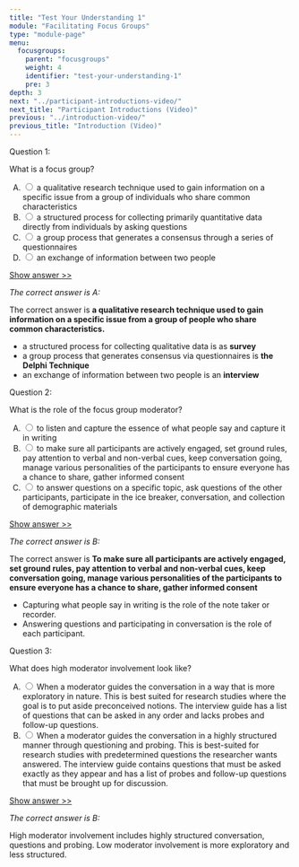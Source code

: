 ```yaml
---
title: "Test Your Understanding 1"
module: "Facilitating Focus Groups"
type: "module-page"
menu:
  focusgroups:
    parent: "focusgroups"
    weight: 4
    identifier: "test-your-understanding-1"
    pre: 3
depth: 3
next: "../participant-introductions-video/"
next_title: "Participant Introductions (Video)"
previous: "../introduction-video/"
previous_title: "Introduction (Video)"
---
```

<div class="focusgroups"><form method="post" action="."><div class="pageblock"><div class="cases">
<div class="casetitle">
    Question 1:
  </div>
<div class="casecontent">
<div class="casequestion">
<p>What is a focus group?</p>
<form id="form-373" method="post">
<!-- go through each question type, note that only the
        rhetorical and matching blocks have form tags -->
<!-- -->
<ol type="A"><!-- Think this is done... -->
<li>
<div class="answer-value">
<input name="question373" type="radio" value="a qualitative research technique used to gain information on a specific issue from a group of individuals who share common characteristics">
                    a qualitative research technique used to gain information on a specific issue from a group of individuals who share common characteristics
                  </div>
</li>
<li>
<div class="answer-value">
<input name="question373" type="radio" value="a structured process for collecting primarily quantitative data directly from individuals by asking questions">
                    a structured process for collecting primarily quantitative data directly from individuals by asking questions
                  </div>
</li>
<li>
<div class="answer-value">
<input name="question373" type="radio" value="a group process that generates a consensus through a series of questionnaires">
                    a group process that generates a consensus through a series of questionnaires
                  </div>
</li>
<li>
<div class="answer-value">
<input name="question373" type="radio" value="an exchange of information between two people">
                    an exchange of information between two people
                  </div>
</li>
</ol>
<!-- -->
<!-- -->
<!-- adding show answer block for feedback here -->
<!-- end show answer block for feedback here -->
<!-- -->
<!-- -->
<!-- -->
</form>
<!-- -->
</div>
<!-- we want to show the answer no matter what -->
<!-- might be easier to edit question types
    directly since we show answer no matter what -->
<!-- -->
<!-- -->
<div class="casesanswerdisplay">
<a class="moretoggle" href="#q373">Show answer >></a>
<div class="toggleable" id="q373">
<p>
<i>The correct answer is A:</i>
</p><p>The correct answer is <b>a qualitative research technique used to gain information on a specific issue from a group of people who share common characteristics.</b>
</p><ul>
<li>a structured process for collecting qualitative data is as <b>survey</b></li>
<li>a group process that generates consensus via questionnaires is <b>the Delphi Technique</b></li>
<li>an exchange of information between two people is an <b>interview</b></li></ul>
</div>
</div>
</div>
</div>

<div class="cases">
<div class="casetitle">
    Question 2:
  </div>
<div class="casecontent">
<div class="casequestion">
<p>What is the role of the focus group moderator?</p>
<form id="form-374" method="post">
<!-- go through each question type, note that only the
        rhetorical and matching blocks have form tags -->
<!-- -->
<ol type="A"><!-- Think this is done... -->
<li>
<div class="answer-value">
<input name="question374" type="radio" value="to listen and capture the essence of what people say and capture it in writing">
                    to listen and capture the essence of what people say and capture it in writing
                  </div>
</li>
<li>
<div class="answer-value">
<input name="question374" type="radio" value="to make sure all participants are actively engaged, set ground rules, pay attention to verbal and non-verbal cues, keep conversation going, manage various personalities of the participants to ensure everyone has a chance to share, gather informed consent">
                    to make sure all participants are actively engaged, set ground rules, pay attention to verbal and non-verbal cues, keep conversation going, manage various personalities of the participants to ensure everyone has a chance to share, gather informed consent
                  </div>
</li>
<li>
<div class="answer-value">
<input name="question374" type="radio" value="to answer questions on a specific topic, ask questions of the other participants, participate in the ice breaker, conversation, and collection of demographic materials">
                    to answer questions on a specific topic, ask questions of the other participants, participate in the ice breaker, conversation, and collection of demographic materials
                  </div>
</li>
</ol>
<!-- -->
<!-- -->
<!-- adding show answer block for feedback here -->
<!-- end show answer block for feedback here -->
<!-- -->
<!-- -->
<!-- -->
</form>
<!-- -->
</div>
<!-- we want to show the answer no matter what -->
<!-- might be easier to edit question types
    directly since we show answer no matter what -->
<!-- -->
<!-- -->
<div class="casesanswerdisplay">
<a class="moretoggle" href="#q374">Show answer >></a>
<div class="toggleable" id="q374">
<p>
<i>The correct answer is B:</i>
</p><p>The correct answer is <b>To make sure all participants are actively engaged, set ground rules, pay attention to verbal and non-verbal cues, keep conversation going, manage various personalities of the participants to ensure everyone has a chance to share, gather informed consent</b>
</p><ul>
<li>
Capturing what people say in writing is the role of the note taker or recorder.</li>
<li>Answering questions and participating in conversation is the role of each participant.</li></ul>
</div>
</div>
</div>
</div>

<div class="cases">
<div class="casetitle">
    Question 3:
  </div>
<div class="casecontent">
<div class="casequestion">
<p>What does high moderator involvement look like?</p>
<form id="form-375" method="post">
<!-- go through each question type, note that only the
        rhetorical and matching blocks have form tags -->
<!-- -->
<ol type="A"><!-- Think this is done... -->
<li>
<div class="answer-value">
<input name="question375" type="radio" value="When a moderator guides the conversation in a way that is more exploratory in nature. This is best suited for research studies where the goal is to put aside preconceived notions. The interview guide has a list of questions that can be asked in any order and lacks probes and follow-up questions.">
                    When a moderator guides the conversation in a way that is more exploratory in nature. This is best suited for research studies where the goal is to put aside preconceived notions. The interview guide has a list of questions that can be asked in any order and lacks probes and follow-up questions.
                  </div>
</li>
<li>
<div class="answer-value">
<input name="question375" type="radio" value="When a moderator guides the conversation in a highly structured manner through questioning and probing. This is best-suited for research studies with predetermined questions the researcher wants answered. The interview guide contains questions that must be asked exactly as they appear and has a list of probes and follow-up questions that must be brought up for discussion.">
                    When a moderator guides the conversation in a highly structured manner through questioning and probing. This is best-suited for research studies with predetermined questions the researcher wants answered. The interview guide contains questions that must be asked exactly as they appear and has a list of probes and follow-up questions that must be brought up for discussion.
                  </div>
</li>
</ol>
<!-- -->
<!-- -->
<!-- adding show answer block for feedback here -->
<!-- end show answer block for feedback here -->
<!-- -->
<!-- -->
<!-- -->
</form>
<!-- -->
</div>
<!-- we want to show the answer no matter what -->
<!-- might be easier to edit question types
    directly since we show answer no matter what -->
<!-- -->
<!-- -->
<div class="casesanswerdisplay">
<a class="moretoggle" href="#q375">Show answer >></a>
<div class="toggleable" id="q375">
<p>
<i>The correct answer is B:</i>
</p><p>High moderator involvement includes highly structured conversation, questions and probing. Low moderator involvement is more exploratory and less structured.</p>
</div>
</div>
</div>
</div>


</div></form></div>